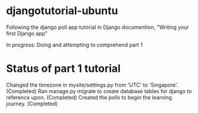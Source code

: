 # djangotutorial-ubuntu

Following the django poll app tutorial in Django documention, "Writing your first Django app"

In progress:
Doing and attempting to comprehend part 1

# Status of part 1 tutorial

Changed the timezone in mysite/settings.py from 'UTC' to 'Singapore'. (Completed)
Ran manage.py migrate to create database tables for django to reference upon. (Completed)
Created the polls to begin the learning journey. (Completed)

